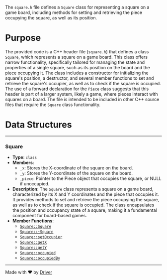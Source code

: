<!--------------------------------------------------------------------------------->
<!-- IMPORTANT: This file is auto-generated by Driver (https://driver.ai). -------->
<!-- Manual edits may be overwritten on future commits. --------------------------->
<!--------------------------------------------------------------------------------->

The `square.h` file defines a `Square` class for representing a square on a game board, including methods for setting and retrieving the piece occupying the square, as well as its position.

# Purpose
The provided code is a C++ header file (`square.h`) that defines a class `Square`, which represents a square on a game board. This class offers narrow functionality, specifically tailored for managing the state and properties of a single square, such as its position on the board and the piece occupying it. The class includes a constructor for initializing the square's position, a destructor, and several member functions to set and retrieve the square's occupier, as well as to check if the square is occupied. The use of a forward declaration for the `Piece` class suggests that this header is part of a larger system, likely a game, where pieces interact with squares on a board. The file is intended to be included in other C++ source files that require the `Square` class functionality.
# Data Structures

---
### Square<!-- {{#data_structure:Square}} -->
- **Type**: `class`
- **Members**:
    - `_x`: Stores the X-coordinate of the square on the board.
    - `_y`: Stores the Y-coordinate of the square on the board.
    - `_piece`: Pointer to the Piece object that occupies the square, or NULL if unoccupied.
- **Description**: The `Square` class represents a square on a game board, characterized by its X and Y coordinates and the piece that occupies it. It provides methods to set and retrieve the piece occupying the square, as well as to check if the square is occupied. The class encapsulates the position and occupancy state of a square, making it a fundamental component for board-based games.
- **Member Functions**:
    - [`Square::Square`](square.cpp.md#SquareSquare)
    - [`Square::~Square`](square.cpp.md#SquareSquare)
    - [`Square::setOccupier`](square.cpp.md#SquaresetOccupier)
    - [`Square::getX`](square.cpp.md#SquaregetX)
    - [`Square::getY`](square.cpp.md#SquaregetY)
    - [`Square::occupied`](square.cpp.md#Squareoccupied)
    - [`Square::occupiedBy`](square.cpp.md#SquareoccupiedBy)



---
Made with ❤️ by [Driver](https://www.driver.ai/)